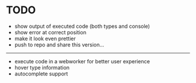TODO
===
- show output of executed code (both types and console)
- show error at correct position
- make it look even prettier
- push to repo and share this version...
---

- execute code in a webworker for better user experience
- hover type information
- autocomplete support

